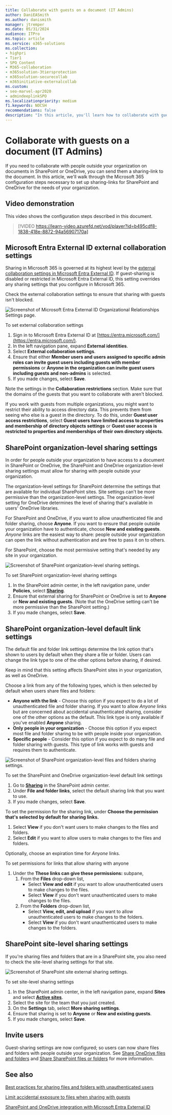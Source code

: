 ```yaml
---
title: Collaborate with guests on a document (IT Admins)
author: DaniEASmith
ms.author: danismith
manager: jtremper
ms.date: 05/31/2024
audience: ITPro
ms.topic: article
ms.service: o365-solutions
ms.collection: 
- highpri
- Tier1
- SPO_Content
- M365-collaboration
- m365solution-3tiersprotection
- m365solution-securecollab
- m365initiative-externalcollab
ms.custom: 
- seo-marvel-apr2020
- admindeeplinkSPO
ms.localizationpriority: medium
f1.keywords: NOCSH
recommendations: false
description: "In this article, you'll learn how to collaborate with guests on a document in SharePoint and OneDrive."
---
```


# Collaborate with guests on a document (IT Admins)

If you need to collaborate with people outside your organization on documents in SharePoint or OneDrive, you can send them a sharing-link to the document. In this article, we'll walk through the Microsoft 365 configuration steps necessary to set up sharing-links for SharePoint and OneDrive for the needs of your organization.

## Video demonstration

This video shows the configuration steps described in this document.</br>

> [!VIDEO https://learn-video.azurefd.net/vod/player?id=b495cdf8-1838-418e-8872-94a56907170a]

## Microsoft Entra External ID external collaboration settings

Sharing in Microsoft 365 is governed at its highest level by the [external collaboration settings in Microsoft Entra External ID](/azure/active-directory/external-identities/delegate-invitations). If guest-sharing is disabled or restricted in Microsoft Entra External ID, this setting overrides any sharing settings that you configure in Microsoft 365.

Check the external collaboration settings to ensure that sharing with guests isn't blocked.

![Screenshot of Microsoft Entra External ID Organizational Relationships Settings page.](../media/azure-ad-organizational-relationships-settings.png)

To set external collaboration settings

1. Sign in to Microsoft Entra External ID at [https://entra.microsoft.com/](https://entra.microsoft.com/).
1. In the left navigation pane, expand **External identities**.
1. Select **External collaboration settings**.
1. Ensure that either **Member users and users assigned to specific admin roles can invite guest users including guests with member permissions** or **Anyone in the organization can invite guest users including guests and non-admins** is selected.
1. If you made changes, select **Save**.

Note the settings in the **Collaboration restrictions** section. Make sure that the domains of the guests that you want to collaborate with aren't blocked.

If you work with guests from multiple organizations, you might want to restrict their ability to access directory data. This prevents them from seeing who else is a guest in the directory. To do this, under **Guest user access restrictions**, select **Guest users have limited access to properties and membership of directory objects settings** or **Guest user access is restricted to properties and memberships of their own directory objects**.

## SharePoint organization-level sharing settings

In order for people outside your organization to have access to a document in SharePoint or OneDrive, the SharePoint and OneDrive organization-level sharing settings must allow for sharing with people outside your organization.

The organization-level settings for SharePoint determine the settings that are available for individual SharePoint sites. Site settings can't be more permissive than the organization-level settings. The organization-level setting for OneDrive determines the level of sharing that's available in users' OneDrive libraries.

For SharePoint and OneDrive, if you want to allow unauthenticated file and folder sharing, choose **Anyone**. If you want to ensure that people outside your organization have to authenticate, choose **New and existing guests**. *Anyone* links are the easiest way to share: people outside your organization can open the link without authentication and are free to pass it on to others.

For SharePoint, choose the most permissive setting that's needed by any site in your organization.

![Screenshot of SharePoint organization-level sharing settings.](../media/sharepoint-organization-external-sharing-controls.png)


To set SharePoint organization-level sharing settings

1. In the SharePoint admin center, in the left navigation pane, under **Policies**, select <a href="https://go.microsoft.com/fwlink/?linkid=2185222" target="_blank">**Sharing**</a>.
1. Ensure that external sharing for SharePoint or OneDrive is set to **Anyone** or **New and existing guests**. (Note that the OneDrive setting can't be more permissive than the SharePoint setting.)
1. If you made changes, select **Save**.

## SharePoint organization-level default link settings

The default file and folder link settings determine the link option that's shown to users by default when they share a file or folder. Users can change the link type to one of the other options before sharing, if desired.

Keep in mind that this setting affects SharePoint sites in your organization, as well as OneDrive.

Choose a link from any of the following types, which is then selected by default when users share files and folders:

- **Anyone with the link** - Choose this option if you expect to do a lot of unauthenticated file and folder sharing. If you want to allow *Anyone* links but are concerned about accidental unauthenticated sharing, consider one of the other options as the default. This link type is only available if you've enabled **Anyone** sharing.
- **Only people in your organization** - Choose this option if you expect most file and folder sharing to be with people inside your organization.
- **Specific people** - Consider this option if you expect to do many file and folder sharing with guests. This type of link works with guests and requires them to authenticate.
 
![Screenshot of SharePoint organization-level files and folders sharing settings.](../media/sharepoint-organization-files-folders-sharing-settings.png)

To set the SharePoint and OneDrive organization-level default link settings

1. Go to <a href="https://go.microsoft.com/fwlink/?linkid=2185222" target="_blank">**Sharing**</a> in the SharePoint admin center.
1. Under **File and folder links**, select the default sharing link that you want to use.
1. If you made changes, select **Save**.

To set the permission for the sharing link, under **Choose the permission that's selected by default for sharing links.**

1. Select **View** if you don't want users to make changes to the files and folders.
1. Select **Edit** if you want to allow users to make changes to the files and folders.

Optionally, choose an expiration time for *Anyone* links.

To set permissions for links that allow sharing with anyone

1. Under the **These links can give these permissions:** subpane, 
    1. From the **Files** drop-down list, 
        - Select **View and edit** if you want to allow unauthenticated users to make changes to the files.
        - Select **View** if you don't want unauthenticated users to make changes to the files.
    2. From the **Folders** drop-down list,
        - Select **View, edit, and upload** if you want to allow unauthenticated users to make changes to the folders.
        - Select **View** if you don't want unauthenticated users to make changes to the folders.

## SharePoint site-level sharing settings

If you're sharing files and folders that are in a SharePoint site, you also need to check the site-level sharing settings for that site.

![Screenshot of SharePoint site external sharing settings.](../media/sharepoint-site-external-sharing-settings.png)

To set site-level sharing settings
1. In the SharePoint admin center, in the left navigation pane, expand **Sites** and select <a href="https://go.microsoft.com/fwlink/?linkid=2185220" target="_blank">**Active sites**</a>.
1. Select the site for the team that you just created.
1. On the **Settings** tab, select **More sharing settings**.
1. Ensure that sharing is set to **Anyone** or **New and existing guests**.
1. If you made changes, select **Save**.

## Invite users

Guest-sharing settings are now configured; so users can now share files and folders with people outside your organization. See [Share OneDrive files and folders](https://support.office.com/article/9fcc2f7d-de0c-4cec-93b0-a82024800c07) and [Share SharePoint files or folders](https://support.office.com/article/1fe37332-0f9a-4719-970e-d2578da4941c) for more information.

## See also

[Best practices for sharing files and folders with unauthenticated users](best-practices-anonymous-sharing.md)

[Limit accidental exposure to files when sharing with guests](share-limit-accidental-exposure.md)

[SharePoint and OneDrive integration with Microsoft Entra External ID](/sharepoint/sharepoint-azureb2b-integration-preview)
